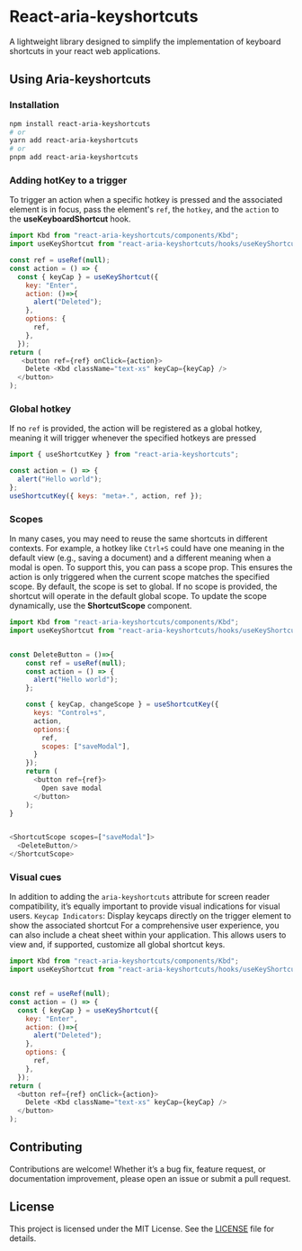 # React-aria-keyshortcuts

A lightweight library designed to simplify the implementation of keyboard shortcuts in your react web applications.

## Using Aria-keyshortcuts

### Installation

```bash
npm install react-aria-keyshortcuts
# or
yarn add react-aria-keyshortcuts
# or
pnpm add react-aria-keyshortcuts
```

### Adding hotKey to a trigger

To trigger an action when a specific hotkey is pressed and the associated element is in focus, pass the element's `ref`, the `hotkey`, and the `action` to the **useKeyboardShortcut** hook.

```javascript
import Kbd from "react-aria-keyshortcuts/components/Kbd";
import useKeyShortcut from "react-aria-keyshortcuts/hooks/useKeyShortcut";

const ref = useRef(null);
const action = () => {
  const { keyCap } = useKeyShortcut({
    key: "Enter",
    action: ()=>{
      alert("Deleted");
    },
    options: {
      ref,
    },
  });
return (
   <button ref={ref} onClick={action}>
    Delete <Kbd className="text-xs" keyCap={keyCap} />
  </button>
);
```

### Global hotkey

If no `ref` is provided, the action will be registered as a global hotkey, meaning it will trigger whenever the specified hotkeys are pressed

```javascript
import { useShortcutKey } from "react-aria-keyshortcuts";

const action = () => {
  alert("Hello world");
};
useShortcutKey({ keys: "meta+.", action, ref });
```

### Scopes

In many cases, you may need to reuse the same shortcuts in different contexts. For example, a hotkey like `Ctrl+S` could have one meaning in the default view (e.g., saving a document) and a different meaning when a modal is open. To support this, you can pass a scope prop. This ensures the action is only triggered when the current scope matches the specified scope.
By default, the scope is set to global. If no scope is provided, the shortcut will operate in the default global scope. To update the scope dynamically, use the **ShortcutScope** component.

```javascript
import Kbd from "react-aria-keyshortcuts/components/Kbd";
import useKeyShortcut from "react-aria-keyshortcuts/hooks/useKeyShortcut";


const DeleteButton = ()=>{
    const ref = useRef(null);
    const action = () => {
      alert("Hello world");
    };

    const { keyCap, changeScope } = useShortcutKey({
      keys: "Control+s",
      action,
      options:{
        ref,
        scopes: ["saveModal"],
      }
    });
    return (
      <button ref={ref}>
        Open save modal
      </button>
    );
}


<ShortcutScope scopes=["saveModal"]>
  <DeleteButton/>
</ShortcutScope>

```

### Visual cues

In addition to adding the `aria-keyshortcuts` attribute for screen reader compatibility, it’s equally important to provide visual indications for visual users. `Keycap Indicators`: Display keycaps directly on the trigger element to show the associated shortcut
For a comprehensive user experience, you can also include a cheat sheet within your application. This allows users to view and, if supported, customize all global shortcut keys.

```javascript
import Kbd from "react-aria-keyshortcuts/components/Kbd";
import useKeyShortcut from "react-aria-keyshortcuts/hooks/useKeyShortcut";


const ref = useRef(null);
const action = () => {
  const { keyCap } = useKeyShortcut({
    key: "Enter",
    action: ()=>{
      alert("Deleted");
    },
    options: {
      ref,
    },
  });
return (
  <button ref={ref} onClick={action}>
    Delete <Kbd className="text-xs" keyCap={keyCap} />
  </button>
);
```

## Contributing

Contributions are welcome! Whether it’s a bug fix, feature request, or documentation improvement, please open an issue or submit a pull request.

## License

This project is licensed under the MIT License. See the [LICENSE](/LICENSE) file for details.
